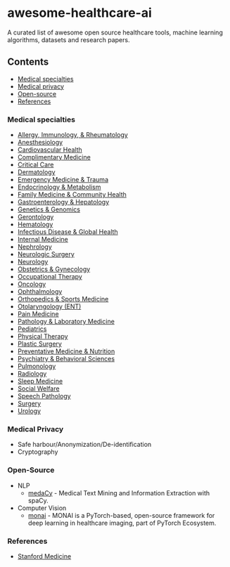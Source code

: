 # awesome-healthcare-ai
A curated list of awesome open source healthcare tools, machine learning algorithms, datasets and research papers.


## Contents

- [Medical specialties](#medical-specialties)
- [Medical privacy](#medical-privacy)
- [Open-source](#open-source)
- [References](#references)

### Medical specialties
  * [Allergy, Immunology, & Rheumatology](resources/medical-specialties/allergy-immunology-rheumatology.md)
  * [Anesthesiology](resources/medical-specialties/anesthesiology.md)
  * [Cardiovascular Health](resources/medical-specialties/cardiovascular-health.md)
  * [Complimentary Medicine](resources/medical-specialties/complimentary-medicine.md)
  * [Critical Care](resources/medical-specialties/critical-care-pulmonology.md)
  * [Dermatology](resources/medical-specialties/dermatology.md)
  * [Emergency Medicine & Trauma](resources/medical-specialties/emergency-medicine.md)
  * [Endocrinology & Metabolism](resources/medical-specialties/endocrinology.md)
  * [Family Medicine & Community Health](resources/medical-specialties/family-medicine.md)
  * [Gastroenterology & Hepatology](resources/medical-specialties/gastroenterology.md)
  * [Genetics & Genomics](resources/medical-specialties/genetics-genomics.md)
  * [Gerontology](resources/medical-specialties/gerontology.md)
  * [Hematology](resources/medical-specialties/hematology.md)
  * [Infectious Disease & Global Health](resources/medical-specialties/infectious-disease.md)
  * [Internal Medicine](resources/medical-specialties/internal-medicine.md)
  * [Nephrology](resources/medical-specialties/nephrology.md)
  * [Neurologic Surgery](resources/medical-specialties/neurologic-surgery.md)
  * [Neurology](resources/medical-specialties/neurology.md)
  * [Obstetrics & Gynecology](resources/medical-specialties/obstetrics-gynecology.md)
  * [Occupational Therapy](resources/medical-specialties/occupational-therapy.md)
  * [Oncology](resources/medical-specialties/oncology.md)
  * [Ophthalmology](resources/medical-specialties/ophthalmology.md)
  * [Orthopedics & Sports Medicine](resources/medical-specialties/orthopedics.md)
  * [Otolaryngology (ENT)](resources/medical-specialties/otolaryngology.md)
  * [Pain Medicine](resources/medical-specialties/anesthesiology.md)
  * [Pathology & Laboratory Medicine](resources/medical-specialties/pathology-laboratory.md)
  * [Pediatrics](resources/medical-specialties/pediatrics.md)
  * [Physical Therapy](resources/medical-specialties/physical-therapy.md)
  * [Plastic Surgery](resources/medical-specialties/plastic-surgery.md)
  * [Preventative Medicine & Nutrition](resources/medical-specialties/preventative-medicine.md)
  * [Psychiatry & Behavioral Sciences](resources/medical-specialties/psychiatry.md)
  * [Pulmonology](resources/medical-specialties/pulmonology.md)
  * [Radiology](resources/medical-specialties/radiology.md)
  * [Sleep Medicine](resources/medical-specialties/anesthesiology.md)
  * [Social Welfare](resources/medical-specialties/social-welfare.md)
  * [Speech Pathology](resources/medical-specialties/speech-pathology.md)
  * [Surgery](resources/medical-specialties/surgery.md)
  * [Urology](resources/medical-specialties/urology.md)
  
### Medical Privacy
  * Safe harbour/Anonymization/De-identification
  * Cryptography
  
### Open-Source
  * NLP
    - [medaCy](https://github.com/NLPatVCU/medaCy) - Medical Text Mining and Information Extraction with spaCy.
  * Computer Vision
    - [monai](https://github.com/Project-MONAI/MONAI) - MONAI is a PyTorch-based, open-source framework for deep learning in healthcare imaging, part of PyTorch Ecosystem.
### References
  * [Stanford Medicine](https://stanford.cloud-cme.com/default.aspx)
